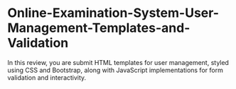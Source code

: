 # Online-Examination-System-User-Management-Templates-and-Validation
In this review, you are submit HTML templates for user management, styled using CSS and Bootstrap, along with JavaScript implementations for form validation and interactivity.
